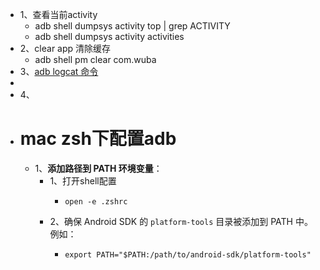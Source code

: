 - 1、查看当前activity
	- adb shell dumpsys activity top | grep ACTIVITY
	- adb shell dumpsys activity activities
- 2、clear app 清除缓存
	- adb shell pm clear com.wuba
- 3、[adb logcat 命令](https://blog.csdn.net/zhaohuih/article/details/106905219)
-
- 4、
- # mac zsh下配置adb
	- 1、**添加路径到 PATH 环境变量**：
		- 1、打开shell配置
			- ```
			  open -e .zshrc
			  ```
		- 2、确保 Android SDK 的 `platform-tools` 目录被添加到 PATH 中。例如：
			- ```
			  export PATH="$PATH:/path/to/android-sdk/platform-tools"
			  ```